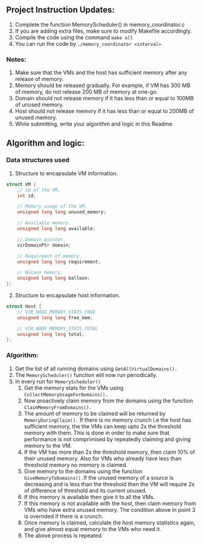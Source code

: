 
## Project Instruction Updates:

1. Complete the function MemoryScheduler() in memory_coordinator.c
2. If you are adding extra files, make sure to modify Makefile accordingly.
3. Compile the code using the command `make all`
4. You can run the code by `./memory_coordinator <interval>`

### Notes:

1. Make sure that the VMs and the host has sufficient memory after any release of memory.
2. Memory should be released gradually. For example, if VM has 300 MB of memory, do not release 200 MB of memory at one-go.
3. Domain should not release memory if it has less than or equal to 100MB of unused memory.
4. Host should not release memory if it has less than or equal to 200MB of unused memory.
5. While submitting, write your algorithm and logic in this Readme.

## Algorithm and logic:


### Data structures used

1. Structure to encapsulate VM information.

```c
struct VM {
	// id of the VM.
	int id;

	// Memory usage of the VM.
	unsigned long long unused_memory;

	// Available memory.
	unsigned long long available;

	// Domain pointer.
	virDomainPtr domain;

	// Requirment of memory.
	unsigned long long requirement;

	// Baloon memory.
	unsigned long long balloon;
};

```

2. Structure to encapsulate host information.

```c
struct Host {
	// VIR_NODE_MEMORY_STATS_FREE
	unsigned long long free_mem;

	// VIR_NODE_MEMORY_STATS_TOTAL
	unsigned long long total;	
};

```
### Algorithm:

1. Get the list of all running domains using ```GetAllVirtualDomains().```
2. The ```MemoryScheduler()``` function will now run periodically.
3. In every run for ```MemoryScheduler()```
   1. Get the memory stats for the VMs using ```CollectMemoryUsageForDomains().```
   2. Now proactively claim memory from the domains using the function ```ClaimMemoryFromDomains().```
   3. The amount of memory to be claimed will be returned by ```MemoryDuringClaim().``` If there is no memory crunch i.e the host has sufficient memory, the the VMs can keep upto 2x the threshold memory with them. This is done in order to make sure that performance is not comprimised by repeatedly claiming and giving memory to the VM.
   4. If the VM has more than 2x the threshold memory, then claim 10% of their unused memory. Also for VMs who already have less than threshold memory no memory is claimed.
   5. Give memory to the domains using the function ```GiveMemoryToDomains().```If the unused memory of a source is decreasing and is less than the threshold then the VM will require 2x of difference of threshold and its current unused. 
   6. If this memory is available then give it to all the VMs.
   7. If this memory is not available with the host, then claim memory from VMs who have extra unused memory. The condition above in point 3 is overrided if there is a crunch.
   8. Once memory is claimed, calculate the host memory statistics again, and give almost equal memory to the VMs who need it.
   9. The above process is repeated.